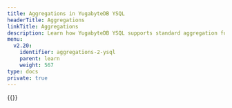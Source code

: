 ```yaml
---
title: Aggregations in YugabyteDB YSQL
headerTitle: Aggregations
linkTitle: Aggregations
description: Learn how YugabyteDB YSQL supports standard aggregation functions.
menu:
  v2.20:
    identifier: aggregations-2-ysql
    parent: learn
    weight: 567
type: docs
private: true
---
```



<!-- Page DISABLED for lack of content -->

{{<api-tabs>}}
